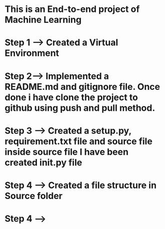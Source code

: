 # This is an End-to-end project of Machine Learning

# Step 1  --> Created a Virtual Environment

# Step 2--> Implemented a README.md and gitignore file. Once done i have clone the project to github using push and pull method.

# Step 3 --> Created a setup.py, requirement.txt file and source file inside source file I have been created __init__.py file

# Step 4 --> Created a file structure in Source folder

# Step 4 --> 
